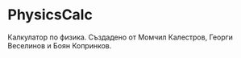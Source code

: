 # PhysicsCalc
Калкулатор по физика. Създадено от  Момчил Калестров, Георги Веселинов и Боян Копринков.
